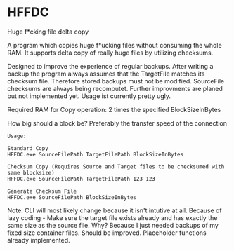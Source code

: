# HFFDC
Huge f\*cking file delta copy

A program which copies huge f\*ucking files without consuming the whole RAM. It supports delta copy of really huge files by utilizing checksums. 

Designed to improve the experience of regular backups. After writing a backup the program always assumes that the TargetFile matches its checksum file. Therefore stored backups must not be modified. SourceFile checksums are always being recomputet. Further improvments are planed but not implemented yet. Usage ist currently pretty ugly.

Required RAM for Copy operation: 2 times the specified BlockSizeInBytes

How big should a block be?
Preferably the transfer speed of the connection

```
Usage:

Standard Copy
HFFDC.exe SourceFilePath TargetFilePath BlockSizeInBytes

Checksum Copy (Requires Source and Target files to be checksumed with same blocksize)
HFFDC.exe SourceFilePath TargetFilePath 123 123

Generate Checksum File
HFFDC.exe SourceFilePath BlockSizeInBytes

```

Note:
CLI will most likely change because it isn't intutive at all.
Because of lazy coding - Make sure the target file exists already and has exactly the same size as the source file.
Why? Because I just needed backups of my fixed size container files. Should be improved. Placeholder functions already implemented.
